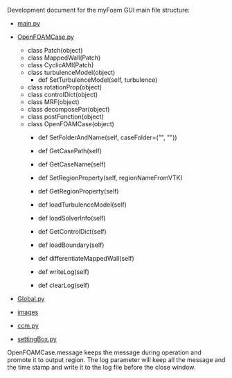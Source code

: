Development document for the myFoam GUI
main file structure:

* [main.py](main.py)

* [OpenFOAMCase.py](OpenFOAMCase.py)
    * class Patch(object)
    * class MappedWall(Patch)
    * class CyclicAMI(Patch)
    * class turbulenceModel(object)
        * def SetTurbulenceModel(self, turbulence)
    * class rotationProp(object)
    * class controlDict(object)
    * class MRF(object)
    * class decomposePar(object)
    * class postFunction(object)
    * class OpenFOAMCase(object)
        * def SetFolderAndName(self, caseFolder=("", ""))
        * def GetCasePath(self)
        * def GetCaseName(self)
        * def SetRegionProperty(self, regionNameFromVTK)
        * def GetRegionProperty(self)
        * def loadTurbulenceModel(self)
        * def loadSolverInfo(self)
        * def GetControlDict(self)
        * def loadBoundary(self)
        * def differentiateMappedWall(self)
        
        * def writeLog(self)
        * def clearLog(self)
* [Global.py](Global.py)
* [images](images)
* [ccm.py](ccm.py)
* [settingBox.py](settingBox.py)

OpenFOAMCase.message keeps the message during operation and promote it to output region.
The log parameter will keep all the message and the time stamp and write it to the log file before the close window.
